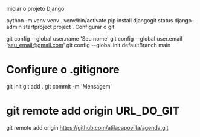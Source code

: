 Iniciar o projeto Django

python -m venv venv
. venv/bin/activate
pip install djangogit status
django-admin startproject project .
Configurar o git

git config --global user.name 'Seu nome'
git config --global user.email 'seu_email@gmail.com'
git config --global init.defaultBranch main
# Configure o .gitignore
git init
git add .
git commit -m 'Mensagem'
# git remote add origin URL_DO_GIT
git remote add origin https://github.com/atilacapovilla/agenda.git